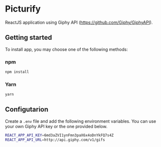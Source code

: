 # Picturify

ReactJS application using Giphy API (https://github.com/Giphy/GiphyAPI).

## Getting started

To install app, you may choose one of the following methods:

### npm

```sh
npm install
```

### Yarn

```sh
yarn
```

## Configutarion

Create a `.env` file and add the following environment variables. You can use your own Giphy API key or the one provided below.

```sh
REACT_APP_API_KEY=6md3aZVI1ynFmn3paX6x4oDnYkFQ7s4Z
REACT_APP_API_URL=http://api.giphy.com/v1/gifs
```
